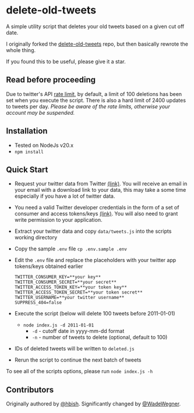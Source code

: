 # delete-old-tweets

A simple utility script that deletes your old tweets based on a given cut off
date.

I originally forked the [delete-old-tweets](https://github.com/hbish/delete-old-tweets) repo, but then basically rewrote the whole thing.

If you found this to be useful, please give it a star.

## Read before proceeding

Due to twitter's API
[rate limit](https://help.twitter.com/en/rules-and-policies/twitter-limits),
by default, a limit of 100 deletions has been set when you execute the script. There is also
a hard limit of 2400 updates to tweets per day. _Please be aware of the
rate limits, otherwise your account may be suspended._

## Installation

- Tested on NodeJs v20.x
- `npm install`

## Quick Start

- Request your twitter data from Twitter
  [(link)](https://twitter.com/settings/your_twitter_data). You will
  receive an email in your email with a download link to your data, this
  may take a some time especially if you have a lot of twitter data.
- You need a valid Twitter developer credentials in the form of a set of
  consumer and access tokens/keys [(link)](https://apps.twitter.com/).
  You will also need to grant write permission to your application.
- Extract your twitter data and copy `data/tweets.js` into the scripts
  working directory
- Copy the sample `.env` file `cp .env.sample .env`
- Edit the `.env` file and replace the placeholders with your twitter
  app tokens/keys obtained earlier

  ```
  TWITTER_CONSUMER_KEY=**your key**
  TWITTER_CONSUMER_SECRET=**your secret**
  TWITTER_ACCESS_TOKEN_KEY=**your token key**
  TWITTER_ACCESS_TOKEN_SECRET=**your token secret**
  TWITTER_USERNAME=**your twitter username**
  SUPPRESS_404=false
  ```

- Execute the script (below will delete 100 tweets before 2011-01-01)
  - `node index.js -d 2011-01-01`
    - `-d` - cutoff date in yyyy-mm-dd format
    - `-n` - number of tweets to delete (optional, default to 100)
- IDs of deleted tweets will be written to `deleted.js`
- Rerun the script to continue the next batch of tweets

To see all of the scripts options, please run `node index.js -h`

## Contributors

Originally authored by [@hbish](http://github.com/hbish). Significantly changed by [@WadeWegner](https://github.com/wadewegner).
